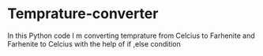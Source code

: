 # Temprature-converter
In this Python code I m converting temprature from Celcius to Farhenite and Farhenite to Celcius with the help of if ,else condition

